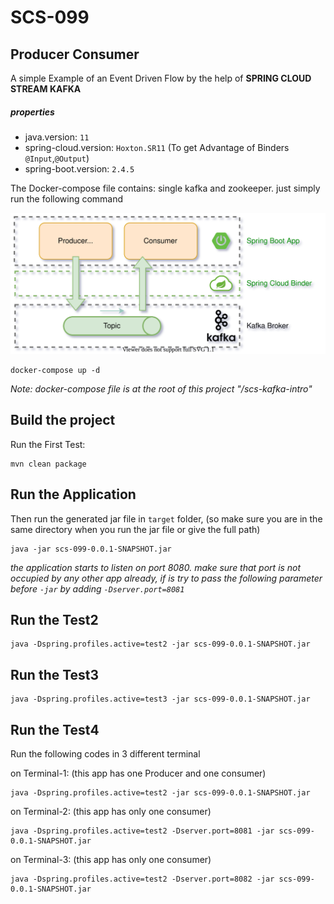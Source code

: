 # SCS-099

## Producer Consumer

A simple Example of an Event Driven Flow by the help of **SPRING CLOUD STREAM KAFKA**

##### properties

* java.version: `11`
* spring-cloud.version: `Hoxton.SR11` (To get Advantage of Binders `@Input`,`@Output`)
* spring-boot.version: `2.4.5`

The Docker-compose file contains: single kafka and zookeeper. just simply run the following command

![General Flow Diagram](material/kafka-events-intro-099-1.svg)
```shell
docker-compose up -d
```

_Note: docker-compose file is at the root of this project "/scs-kafka-intro"_

## Build the project

Run the First Test:

```shell
mvn clean package
```

## Run the Application

Then run the generated jar file in `target` folder, (so make sure you are in the same directory when you run the jar
file or give the full path)

```shell
java -jar scs-099-0.0.1-SNAPSHOT.jar
```

_the application starts to listen on port 8080. make sure that port is not occupied by any other app already, if is try
to pass the following parameter before `-jar` by adding `-Dserver.port=8081`_

## Run the Test2

```shell
java -Dspring.profiles.active=test2 -jar scs-099-0.0.1-SNAPSHOT.jar
```

## Run the Test3

```shell
java -Dspring.profiles.active=test3 -jar scs-099-0.0.1-SNAPSHOT.jar
```

## Run the Test4

Run the following codes in 3 different terminal

on Terminal-1: (this app has one Producer and one consumer)

```shell
java -Dspring.profiles.active=test2 -jar scs-099-0.0.1-SNAPSHOT.jar
```

on Terminal-2: (this app has only one consumer)

```shell
java -Dspring.profiles.active=test2 -Dserver.port=8081 -jar scs-099-0.0.1-SNAPSHOT.jar
```

on Terminal-3: (this app has only one consumer)

```shell
java -Dspring.profiles.active=test2 -Dserver.port=8082 -jar scs-099-0.0.1-SNAPSHOT.jar
```
